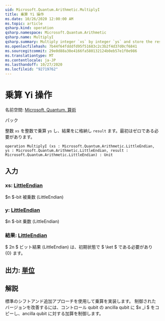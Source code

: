 ```yaml
---
uid: Microsoft.Quantum.Arithmetic.MultiplyI
title: 乗算 Yi 操作
ms.date: 10/26/2020 12:00:00 AM
ms.topic: article
qsharp.kind: operation
qsharp.namespace: Microsoft.Quantum.Arithmetic
qsharp.name: MultiplyI
qsharp.summary: Multiply integer `xs` by integer `ys` and store the result in `result`, which must be zero initially.
ms.openlocfilehash: 7b44f64fdddfd95f51683c2c3b2f4d37d0cf6841
ms.sourcegitcommit: 29e0d88a30e4166fa580132124b0eb57e1f0e986
ms.translationtype: MT
ms.contentlocale: ja-JP
ms.lasthandoff: 10/27/2020
ms.locfileid: "92719762"
---
```

# <a name="multiplyi-operation"></a>乗算 Yi 操作

名前空間: [Microsoft. Quantum. 算術](xref:Microsoft.Quantum.Arithmetic)

パック [](https://nuget.org/packages/)


整数 `xs` を整数で乗算 `ys` し、結果をに格納し `result` ます。最初はゼロである必要があります。

```qsharp
operation MultiplyI (xs : Microsoft.Quantum.Arithmetic.LittleEndian, ys : Microsoft.Quantum.Arithmetic.LittleEndian, result : Microsoft.Quantum.Arithmetic.LittleEndian) : Unit
```


## <a name="input"></a>入力

### <a name="xs--littleendian"></a>xs: [LittleEndian](xref:Microsoft.Quantum.Arithmetic.LittleEndian)

$n $-bit 被乗数 (LittleEndian)


### <a name="ys--littleendian"></a>y: [LittleEndian](xref:Microsoft.Quantum.Arithmetic.LittleEndian)

$n $-bit 乗数 (LittleEndian)


### <a name="result--littleendian"></a>結果: [LittleEndian](xref:Microsoft.Quantum.Arithmetic.LittleEndian)

$ 2n $ ビット結果 (LittleEndian) は、初期状態で $ \ket $ である必要があり {0} ます。



## <a name="output--unit"></a>出力: [単位](xref:microsoft.quantum.lang-ref.unit)



## <a name="remarks"></a>解説

標準のシフトアンド追加アプローチを使用して乗算を実装します。
制御されたバージョンを改善するには、コントロール qubit の ancilla qubit に $x _i $ をコピーし、ancilla qubit に対する加算を制御します。